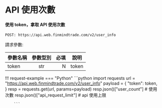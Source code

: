 # API 使用次數

#### 使用 token，拿取 API 使用次數

```
POST: https://api.web.finmindtrade.com/v2/user_info

```

請求參數:

參數名稱       | 參數型別  | 必填	| 說明
--------------|:-----:|-----:|------------------------
token         | str |  N | token


!!! request-example
    === "Python"
        ```python
        import requests
        url = "https://api.web.finmindtrade.com/v2/user_info"
        payload = {
            "token": token,
        }
        resp = requests.get(url, params=payload)
        resp.json()["user_count"]  # 使用次數
        resp.json()["api_request_limit"]  # api 使用上限

        ```
